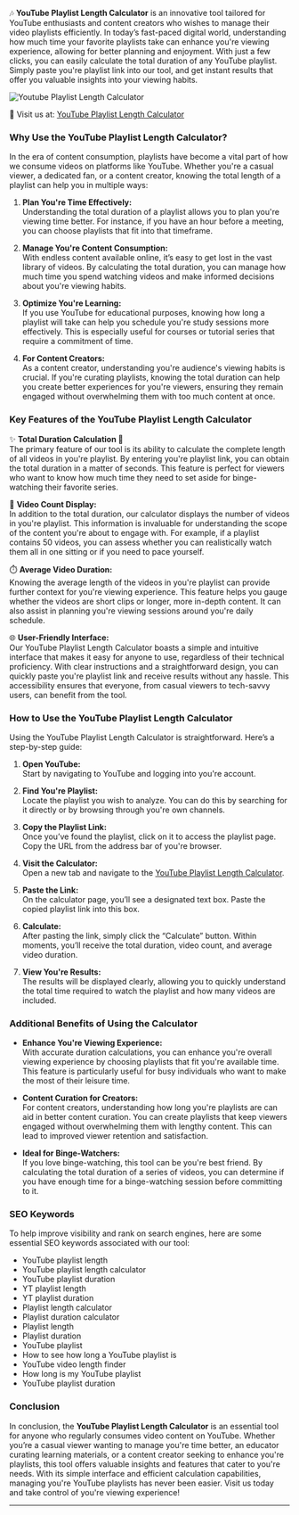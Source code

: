 🎶 **YouTube Playlist Length Calculator** is an innovative tool tailored for YouTube enthusiasts and content creators who wishes to manage their video playlists efficiently. In today’s fast-paced digital world, understanding how much time your favorite playlists take can enhance you're viewing experience, allowing for better planning and enjoyment. With just a few clicks, you can easily calculate the total duration of any YouTube playlist. Simply paste you're playlist link into our tool, and get instant results that offer you valuable insights into your viewing habits.

![Youtube Playlist Length Calculator](https://github.com/user-attachments/assets/46a7b185-c9d9-4f26-a0fa-fe6ff0c80c7a)

🔗 Visit us at: [YouTube Playlist Length Calculator](https://www.youtubeplaylistlengthcalculator.com/)

### Why Use the YouTube Playlist Length Calculator?

In the era of content consumption, playlists have become a vital part of how we consume videos on platforms like YouTube. Whether you're a casual viewer, a dedicated fan, or a content creator, knowing the total length of a playlist can help you in multiple ways:

1. **Plan You're Time Effectively:**  
   Understanding the total duration of a playlist allows you to plan you're viewing time better. For instance, if you have an hour before a meeting, you can choose playlists that fit into that timeframe.

2. **Manage You're Content Consumption:**  
   With endless content available online, it’s easy to get lost in the vast library of videos. By calculating the total duration, you can manage how much time you spend watching videos and make informed decisions about you're viewing habits.

3. **Optimize You're Learning:**  
   If you use YouTube for educational purposes, knowing how long a playlist will take can help you schedule you're study sessions more effectively. This is especially useful for courses or tutorial series that require a commitment of time.

4. **For Content Creators:**  
   As a content creator, understanding you're audience's viewing habits is crucial. If you're curating playlists, knowing the total duration can help you create better experiences for you're viewers, ensuring they remain engaged without overwhelming them with too much content at once.

### Key Features of the YouTube Playlist Length Calculator

✨ **Total Duration Calculation 📏**  
The primary feature of our tool is its ability to calculate the complete length of all videos in you're playlist. By entering you're playlist link, you can obtain the total duration in a matter of seconds. This feature is perfect for viewers who want to know how much time they need to set aside for binge-watching their favorite series.

🎥 **Video Count Display:**  
In addition to the total duration, our calculator displays the number of videos in you're playlist. This information is invaluable for understanding the scope of the content you're about to engage with. For example, if a playlist contains 50 videos, you can assess whether you can realistically watch them all in one sitting or if you need to pace yourself.

⏱️ **Average Video Duration:**  
Knowing the average length of the videos in you're playlist can provide further context for you're viewing experience. This feature helps you gauge whether the videos are short clips or longer, more in-depth content. It can also assist in planning you're viewing sessions around you're daily schedule.

🌐 **User-Friendly Interface:**  
Our YouTube Playlist Length Calculator boasts a simple and intuitive interface that makes it easy for anyone to use, regardless of their technical proficiency. With clear instructions and a straightforward design, you can quickly paste you're playlist link and receive results without any hassle. This accessibility ensures that everyone, from casual viewers to tech-savvy users, can benefit from the tool.

### How to Use the YouTube Playlist Length Calculator

Using the YouTube Playlist Length Calculator is straightforward. Here’s a step-by-step guide:

1. **Open YouTube:**  
   Start by navigating to YouTube and logging into you're account.

2. **Find You're Playlist:**  
   Locate the playlist you wish to analyze. You can do this by searching for it directly or by browsing through you're own channels.

3. **Copy the Playlist Link:**  
   Once you’ve found the playlist, click on it to access the playlist page. Copy the URL from the address bar of you're browser.

4. **Visit the Calculator:**  
   Open a new tab and navigate to the [YouTube Playlist Length Calculator](https://www.youtubeplaylistlengthcalculator.com/).

5. **Paste the Link:**  
   On the calculator page, you’ll see a designated text box. Paste the copied playlist link into this box.

6. **Calculate:**  
   After pasting the link, simply click the “Calculate” button. Within moments, you’ll receive the total duration, video count, and average video duration.

7. **View You're Results:**  
   The results will be displayed clearly, allowing you to quickly understand the total time required to watch the playlist and how many videos are included.

### Additional Benefits of Using the Calculator

- **Enhance You're Viewing Experience:**  
  With accurate duration calculations, you can enhance you're overall viewing experience by choosing playlists that fit you're available time. This feature is particularly useful for busy individuals who want to make the most of their leisure time.

- **Content Curation for Creators:**  
  For content creators, understanding how long you're playlists are can aid in better content curation. You can create playlists that keep viewers engaged without overwhelming them with lengthy content. This can lead to improved viewer retention and satisfaction.

- **Ideal for Binge-Watchers:**  
  If you love binge-watching, this tool can be you're best friend. By calculating the total duration of a series of videos, you can determine if you have enough time for a binge-watching session before committing to it.

### SEO Keywords

To help improve visibility and rank on search engines, here are some essential SEO keywords associated with our tool:

- YouTube playlist length  
- YouTube playlist length calculator  
- YouTube playlist duration  
- YT playlist length  
- YT playlist duration  
- Playlist length calculator  
- Playlist duration calculator  
- Playlist length  
- Playlist duration  
- YouTube playlist  
- How to see how long a YouTube playlist is  
- YouTube video length finder  
- How long is my YouTube playlist    
- YouTube playlist duration  


### Conclusion

In conclusion, the **YouTube Playlist Length Calculator** is an essential tool for anyone who regularly consumes video content on YouTube. Whether you’re a casual viewer wanting to manage you're time better, an educator curating learning materials, or a content creator seeking to enhance you're playlists, this tool offers valuable insights and features that cater to you're needs. With its simple interface and efficient calculation capabilities, managing you're YouTube playlists has never been easier. Visit us today and take control of you're viewing experience!

---
